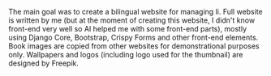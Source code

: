 The main goal was to create a bilingual website for managing li. Full website is written by me (but at the moment of creating this website, I didn't know front-end very well so AI helped me with some front-end parts), mostly using Django Core, Bootstrap, Crispy Forms and other front-end elements. Book images are copied from other websites for demonstrational purposes only. Wallpapers and logos (including logo used for the thumbnail) are designed by Freepik.
